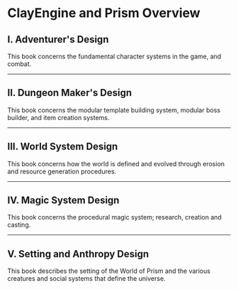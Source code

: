 # ClayEngine and Prism Overview

## I. Adventurer's Design

  This book concerns the fundamental character systems in the game, and combat.
   
---

## II. Dungeon Maker's Design

  This book concerns the modular template building system, modular boss builder, and item creation systems.

---

## III. World System Design

  This book concerns how the world is defined and evolved through erosion and resource generation procedures.

---

## IV. Magic System Design

  This book concerns the procedural magic system; research, creation and casting.

---

## V. Setting and Anthropy Design

  This book describes the setting of the World of Prism and the various creatures and social systems that define the universe.
